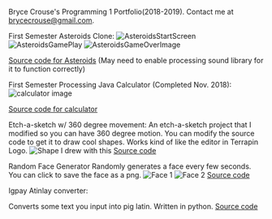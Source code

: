 Bryce Crouse's Programming 1 Portfolio(2018-2019).
Contact me at brycecrouse@gmail.com.

First Semester Asteroids Clone:
![AsteroidsStartScreen](images/asteroidsIntro.png)
![AsteroidsGamePlay](images/asteroidsgame1.png)
![AsteroidsGameOverImage](images/asteroidsgame2.png)

[Source code for Asteroids](https://github.com/maadscientist/Programming1Portfolio/tree/master/Asteroids/Asteroids)
(May need to enable processing sound library for it to function correctly)

First Semester Processing Java Calculator (Completed Nov. 2018):
![calculator image](images/calcDemo.png)

[Source code for calculator](https://github.com/maadscientist/Programming1Portfolio/tree/master/Calculator)


Etch-a-sketch w/ 360 degree movement:
An etch-a-sketch project that I modified so you can have 360 degree motion. You can modify the source code to get it to draw cool shapes. Works kind of like the editor in Terrapin Logo.
![Shape I drew with this](EtchASketch/etchasketch.png)
[Source code](https://github.com/maadscientist/Programming1Portfolio/blob/master/EtchASketch/Etchasketch.pde)


Random Face Generator
Randomly generates a face every few seconds. You can click to save the face as a png.
![Face 1](images/line-000029.png)
![Face 2](images/line-000096.png)
[Source code](https://github.com/maadscientist/Programming1Portfolio/blob/master/FaceGenerator)

Igpay Atinlay converter:

Converts some text you input into pig latin. Written in python. 
[Source code](https://github.com/maadscientist/Programming1Portfolio/blob/master/pigLatin.py)
